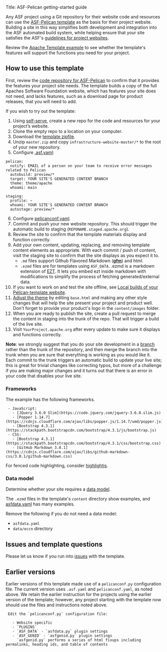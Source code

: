Title: ASF-Pelican getting-started guide

Any ASF project using a Git repository for their website code and resources can use the [ASF-Pelican template](asf-pelican.html) as the basis for their project website. Building a site in this way simplifies both development and integration into the ASF automated build system, while helping ensure that your site satisfies the ASF's <a href="https://infra.apache.org/project-site.html" target="_blank">guidelines for project websites</a>.

Review the [Apache Template example](https://template.staged.apache.org/) to see whether the template's features will support the functions you need for your project.

## How to use this template

First, review the <a href="https://github.com/apache/template-site" target="_blank">code repository for ASF-Pelican</a> to confirm that it provides the features your project site needs. The template builds a copy of the full Apaches Software Foundation website, which has features your site does not need, and lacks features, such as a download page for product releases, that you will need to add.

If you wish to try out the template:

  1. Using <a href="https://selfserve.apache.org/" target="_blank">self-serve</a>, create a new repo for the code and resources for your project’s website.
  2. Clone the empty repo to a location on your computer.
  3. Download the <a href="https://github.com/apache/infrastructure-website/archive/refs/heads/master.zip">template zipfile</a>.
  4. Unzip `master.zip` and copy `infrastructure-website-master/*`  to the root of your new repository.
  5. Configure <a href="https://cwiki.apache.org/confluence/display/INFRA/Git+-+.asf.yaml+features" target="_blank">.asf.yaml</a>:

```
pelican:
  notify: EMAIL of a person on your team to receive error messages related to Pelican
  autobuild: preview/*
  target: YOUR SITE'S GENERATED CONTENT BRANCH
  theme: theme/apache
  whoami: main

staging:
  profile: ~
  whoami: YOUR SITE'S GENERATED CONTENT BRANCH
  autostage: preview/*
```

  6. Configure <a href="https://infra.apache.org/asf-pelican-config.html" target="_blank">pelicanconf.yaml</a>.
  7. Commit and push your new website repository. This should trigger the automatic build to staging (`REPONAME.staged.apache.org`).
  8. Review the site to confirm that the template materials display and function correctly.
  9. Add your own content, updating, replacing, and removing template content elements as appropriate. With each commit / push of content, visit the staging site to confirm that the site displays as you expect it to.
     - `.md` files support Github Flavored Markdown ([**gfm**](gfm.html)) and html.
     - `.ezmd` files are for templates using `ASF_DATA`. .ezmd is a markdown extension of <a href="https://github.com/gstein/ezt/blob/wiki/Syntax.md" target="_blank">EZT</a>. It lets you embed ezt inside markdown with modifications to simplify the process of fetching generated/external data.
  11. If you want to work on and test the site offline, see <a href="https://infra.apache.org/asf-pelican-local.html" target="_blank">Local builds of your Pelican-template website</a>.
  12. <a href="https://infra.apache.org/asf-pelican-theme.html" target="_blank">Adjust the theme</a> by editing `base.html` and making any other style changes that will help the site present your project and product well. Don't forget to provide your product's logo in the `content/images` folder.
  13. When you are ready to publish the site, create a pull request to merge the content in staging into the trunk of the repo. That will trigger a build of the live site.
  14. Visit `YourProject.apache.org` after every update to make sure it displays and functions correctly.

**Note**: we strongly suggest that you do your site development in a [branch](apache-pelican-branches.html) rather than the trunk of the repository, and then merge the branch into the trunk when you are sure that everything is working as you would like it. Each commit to the trunk triggers an automatic build to update your live site; this is great for trivial changes like correcting typos, but more of a challenge if you are making major changes and it turns out that there is an error in your code that disables your live site. 

### Frameworks

The example has the following frameworks.

     - JavaScript:
       - [JQuery 3.6.0 Slim](https://code.jquery.com/jquery-3.6.0.slim.js)
       - [Popper 1.14.7](https://cdnjs.cloudflare.com/ajax/libs/popper.js/1.14.7/umd/popper.js)
       - [Bootstrap 4.3.1](https://stackpath.bootstrapcdn.com/bootstrap/4.3.1/js/bootstrap.js)
     - CSS:
       - [Bootstrap 4.3.1](https://stackpath.bootstrapcdn.com/bootstrap/4.3.1/css/bootstrap.css)
       - [GitHub Markdown 3.0.1](https://cdnjs.cloudflare.com/ajax/libs/github-markdown-css/3.0.1/github-markdown.css)

For fenced code highlighting, consider <a href="https://highlightjs.org" target="_blank">highlightjs</a>.

### Data model

Determine whether your site requires a [data model](asf-pelican-data.html).

The `.ezmd` files in the template's `content` directory show examples, and <a href="https://github.com/apache/template-site/blob/main/asfdata.yaml" target="_blank">asfdata.yaml</a> has many examples.

Remove the following if you do not need a data model:
  - `asfdata.yaml`
  - `data/eccn` directory

## Issues and template questions

Please let us know if you run into [issues](https://github.com/apache/template-site/issues) with the template.

## Earlier versions

Earlier versions of this template made use of a `pelicanconf.py` configuration file. The current version uses `.asf.yaml` and `pelicanconf.yaml`, as noted above. We retain the earlier instruction for the projects using the earlier version of the template; however, any project starting with the template now should use the files and instructions noted above.

```
 Edit the `pelicanconf.py` configuration file:

   - Website specific
   - `PLUGINS`
   - `ASF_DATA` - `asfdata.py` plugin settings
   - `ASF_GENID` - `asfgenid.py` plugin settings
     `asfgenid.py` performs a series of html fixups including permalinks, heading ids, and table of contents
```
